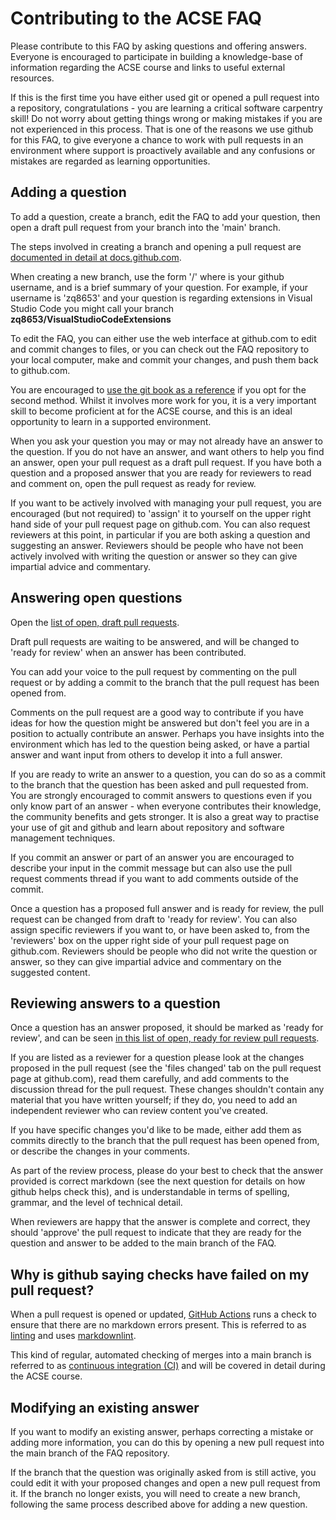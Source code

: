 # Contributing to the ACSE FAQ

Please contribute to this FAQ by asking questions and offering answers. Everyone is encouraged to
participate in building a knowledge-base of information regarding the ACSE course and links to
useful external resources.

If this is the first time you have either used git or opened a pull request into a repository,
congratulations - you are learning a critical software carpentry skill! Do not worry about getting
things wrong or making mistakes if you are not experienced in this process. That is one of the
reasons we use github for this FAQ, to give everyone a chance to work with pull requests in an
environment where support is proactively available and any confusions or mistakes are regarded as
learning opportunities.

## Adding a question

To add a question, create a branch, edit the FAQ to add your question, then open a draft pull
request from your branch into the 'main' branch.

The steps involved in creating a branch and opening a pull request are [documented in detail at docs.github.com](https://docs.github.com/en/free-pro-team@latest/github/collaborating-with-issues-and-pull-requests/proposing-changes-to-your-work-with-pull-requests).

When creating a new branch, use the form '<username>/<description>' where <username> is your
github username, and <description> is a brief summary of your question. For example, if your
username is 'zq8653' and your question is regarding extensions in Visual Studio Code you might
call your branch **zq8653/VisualStudioCodeExtensions**

To edit the FAQ, you can either use the web interface at github.com to edit and commit changes
to files, or you can check out the FAQ repository to your local computer, make and commit your
changes, and push them back to github.com.

You are encouraged to [use the git book as a reference](https://git-scm.com/book/en/v2) if you
opt for the second method. Whilst it involves more work for you, it is a very important skill
to become proficient at for the ACSE course, and this is an ideal opportunity to learn in a
supported environment.

When you ask your question you may or may not already have an answer to the question. If you do
not have an answer, and want others to help you find an answer, open your pull request as a draft
pull request. If you have both a question and a proposed answer that you are ready for reviewers
to read and comment on, open the pull request as ready for review.

If you want to be actively involved with managing your pull request, you are encouraged (but not
required) to 'assign' it to yourself on the upper right hand side of your pull request page on
github.com. You can also request reviewers at this point, in particular if you are both asking
a question and suggesting an answer. Reviewers should be people who have not been actively
involved with writing the question or answer so they can give impartial advice and commentary.


## Answering open questions

Open the [list of open, draft pull requests](https://github.com/acse-2020/FAQ/pulls?q=is%3Apr+is%3Aopen+draft%3Atrue).

Draft pull requests are waiting to be answered, and will be changed to 'ready for review' when an
answer has been contributed.

You can add your voice to the pull request by commenting on the pull request or by adding a commit
to the branch that the pull request has been opened from.

Comments on the pull request are a good way to contribute if you have ideas for how the question might
be answered but don't feel you are in a position to actually contribute an answer. Perhaps you have
insights into the environment which has led to the question being asked, or have a partial answer
and want input from others to develop it into a full answer.

If you are ready to write an answer to a question, you can do so as a commit to the branch that the
question has been asked and pull requested from. You are strongly encouraged to commit answers to
questions even if you only know part of an answer - when everyone contributes their knowledge, the
community benefits and gets stronger. It is also a great way to practise your use of git and github
and learn about repository and software management techniques.

If you commit an answer or part of an answer you are encouraged to describe your input in the commit
message but can also use the pull request comments thread if you want to add comments outside of the
commit.

Once a question has a proposed full answer and is ready for review, the pull request can be changed from
draft to 'ready for review'. You can also assign specific reviewers if you want to, or have been asked
to, from the 'reviewers' box on the upper right side of your pull request page on github.com. Reviewers
should be people who did not write the question or answer, so they can give impartial advice and commentary
on the suggested content.

## Reviewing answers to a question

Once a question has an answer proposed, it should be marked as 'ready for review', and can be seen
[in this list of open, ready for review pull requests](https://github.com/acse-2020/FAQ/pulls?q=is%3Apr+is%3Aopen+draft%3Afalse).

If you are listed as a reviewer for a question please look at the changes proposed in the pull
request (see the 'files changed' tab on the pull request page at github.com), read them carefully,
and add comments to the discussion thread for the pull request. These changes shouldn't contain
any material that you have written yourself; if they do, you need to add an independent reviewer
who can review content you've created.

If you have specific changes you'd like to be made, either add them as commits directly to the
branch that the pull request has been opened from, or describe the changes in your comments.

As part of the review process, please do your best to check that the answer provided is correct
markdown (see the next question for details on how github helps check this), and is understandable
in terms of spelling, grammar, and the level of technical detail.

When reviewers are happy that the answer is complete and correct, they should 'approve' the pull
request to indicate that they are ready for the question and answer to be added to the main branch
of the FAQ.

## Why is github saying checks have failed on my pull request?

When a pull request is opened or updated, [GitHub Actions](https://github.com/features/actions) runs
a check to ensure that there are no markdown errors present. This is referred to as [linting](https://en.wikipedia.org/wiki/Lint_(software)https://en.wikipedia.org/wiki/Lint_(software))
and uses [markdownlint](https://github.com/DavidAnson/markdownlint).

This kind of regular, automated checking of merges into a main branch is referred to as
[continuous integration (CI)](https://en.wikipedia.org/wiki/Continuous_integration) and will
be covered in detail during the ACSE course.

## Modifying an existing answer

If you want to modify an existing answer, perhaps correcting a mistake or adding more information,
you can do this by opening a new pull request into the main branch of the FAQ repository.

If the branch that the question was originally asked from is still active, you could edit it with
your proposed changes and open a new pull request from it. If the branch no longer exists, you will
need to create a new branch, following the same process described above for adding a new question.
